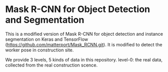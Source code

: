 # Mask R-CNN for Object Detection and Segmentation

This is a modified version of Mask R-CNN for object detection and instance segmentation on Keras and TensorFlow (https://github.com/matterport/Mask_RCNN.git). It is modified to detect the worker pose in construction site. 

We provide 3 levels, 5 kinds of data in this repository.
level-0: the real data, collected from the real construction scence.
